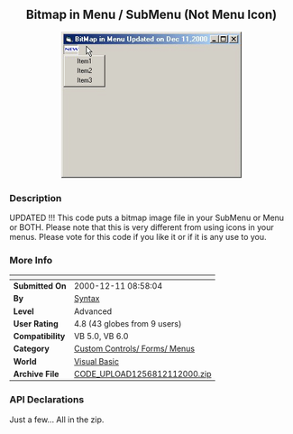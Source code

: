 ﻿<div align="center">

## Bitmap in Menu / SubMenu \(Not Menu Icon\)

<img src="PIC2000121121944656.gif">
</div>

### Description

UPDATED !!! This code puts a bitmap image file in your SubMenu or Menu or BOTH. Please note that this is very different from using icons in your menus. Please vote for this code if you like it or if it is any use to you.
 
### More Info
 


<span>             |<span>
---                |---
**Submitted On**   |2000-12-11 08:58:04
**By**             |[Syntax](https://github.com/Planet-Source-Code/PSCIndex/blob/master/ByAuthor/syntax.md)
**Level**          |Advanced
**User Rating**    |4.8 (43 globes from 9 users)
**Compatibility**  |VB 5\.0, VB 6\.0
**Category**       |[Custom Controls/ Forms/  Menus](https://github.com/Planet-Source-Code/PSCIndex/blob/master/ByCategory/custom-controls-forms-menus__1-4.md)
**World**          |[Visual Basic](https://github.com/Planet-Source-Code/PSCIndex/blob/master/ByWorld/visual-basic.md)
**Archive File**   |[CODE\_UPLOAD1256812112000\.zip](https://github.com/Planet-Source-Code/syntax-bitmap-in-menu-submenu-not-menu-icon__1-13429/archive/master.zip)

### API Declarations

Just a few... All in the zip.






